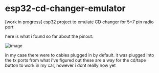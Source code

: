 # esp32-cd-changer-emulator
[work in progress] esp32 project to emulate CD changer for 5+7 pin radio port


here is what i found so far about the pinout:

![image](https://github.com/user-attachments/assets/20a8fe01-558d-4ed4-af52-9cb39427c3ff)

in my case there were to cables plugged in by default. it was plugged into the tx ports from what i've figured out these are a way for the cd/tape button to work in my car, however i dont really now yet
